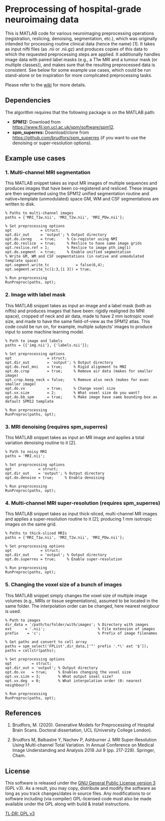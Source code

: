# Preprocessing of hospital-grade neuroimaing data

This is MATLAB code for various neuroimaging preprocessing operations (registration, reslicing, denoising, segmentation, etc.), which was originally intended for processing routine clinical data (hence the name) [1]. It takes as input nifti files (as .nii or .nii.gz) and produces copies of this data to which the requested preprocessing steps are applied. It additionally handles image data with paired label masks (e.g., a T1w MRI and a tumour mask (or multiple classes)), and makes sure that the resulting preprocessed data is consistent. See below for some example use cases, which could be run stand-alone or be inspiration for more complicated preprocessing tasks.

Please refer to the [wiki](https://github.com/WTCN-computational-anatomy-group/Patient-Preprocessing/wiki) for more details.

## Dependencies

The algorithm requires that the following package is on the MATLAB path:
* **SPM12:** Download from https://www.fil.ion.ucl.ac.uk/spm/software/spm12.
* **spm_superres:** Download/clone from https://github.com/brudfors/spm_superres (if you want to use the denoising or super-resolution options).

## Example use cases

### 1. Multi-channel MRI segmentation

This MATLAB snippet takes as input MR images of multiple sequences and produces images that have been co-registered and resliced. These images are then segmented using the SPM12 unified segmentation routine and native+template (unmodulated) space GM, WM and CSF segmentations are written to disk.
```
% Paths to multi-channel images
paths = {'MRI_T1w.nii', 'MRI_T2w.nii', 'MRI_PDw.nii'};

% Set preprocessing options
opt             = struct;    
opt.dir_out     = 'output'; % Output directory
opt.do.coreg    = true;     % Co-register using NMI
opt.do.reslice  = true;     % Reslice to have same image grids
opt.reslice.ref = 1;        % Reslice to image pth_img(1)
opt.do.segment  = true;     % Enable unified segmentation
% Write GM, WM and CSF segmentations (in native and unmodulated template space)
opt.segment.write_tc            = false(6,4);  
opt.segment.write_tc(1:3,[1 3]) = true;

% Run preprocessing
RunPreproc(paths, opt);
```

### 2. Image with label mask

This MATLAB snippet takes as input an image and a label mask (both as niftis) and produces images that have been: rigidly realigned (to MNI space), cropped of neck and air data, made to have 2 mm isotropic voxel size, and made to have the same field-of-view as the SPM12 atlas. This code could be run on, for example, multiple subjects' images to produce input to some machine learning model.
```
% Path to image and labels
paths = {{'img.nii'}, {'labels.nii'}};

% Set preprocessing options
opt                = struct;    
opt.dir_out        = 'output'; % Output directory
opt.do.real_mni    = true;     % Rigid alignment to MNI
opt.do.crop        = true;     % Remove air data (makes for smaller image)
opt.crop.keep_neck = false;    % Remove also neck (makes for even smaller image)
opt.do.vx          = true;     % Change voxel size
opt.vx.size        = 2;        % What voxel size do you want?
opt.do.bb_spm      = true;     % Make image have same bounding-box as default SPM12 template
  
% Run preprocessing
RunPreproc(paths, opt);
```

### 3. MRI denoising (requires spm_superres)

This MATLAB snippet takes as input an MR image and applies a total variation denoising routine to it [2].
```
% Path to noisy MRI
paths = 'MRI.nii';

% Set preprocessing options
opt            = struct;    
opt.dir_out    = 'output'; % Output directory
opt.do.denoise = true;     % Enabla denoising
    
% Run preprocessing
RunPreproc(paths, opt);
```

### 4. Multi-channel MRI super-resolution (requires spm_superres)

This MATLAB snippet takes as input thick-sliced, multi-channel MR images and applies a super-resolution routine to it [2]; producing 1 mm isotropic images on the same grid.
```
% Paths to thick-sliced MRIs
paths = {'MRI_T1w.nii', 'MRI_T2w.nii', 'MRI_PDw.nii'};

% Set preprocessing options
opt             = struct;    
opt.dir_out     = 'output'; % Output directory
opt.do.superres = true;     % Enable super-resolution
    
% Run preprocessing
RunPreproc(paths, opt);
```

### 5. Changing the voxel size of a bunch of images

This MATLAB snippet simply changes the voxel size of multiple image volumes (e.g., MRIs or tissue segmentations), assumed to be located in the same folder. The interpolation order can be changed, here nearest neigbour is used.
```
% Path to images
dir_data = '/path/to/folder/with/images'; % Directory with images
ext      = '.nii';                        % File extension of images
prefix    = 'c';                          % Prefix of image filenames

% Get paths and convert to cell array
paths = spm_select('FPList',dir_data,['^' prefix '.*\' ext '$']);
paths = cellstr(paths);

% Set preprocessing options
opt         = struct;    
opt.dir_out = 'output'; % Output directory
opt.do.vx   = true;     % Enables changing the voxel size
opt.vx.size = 3;        % What output voxel size?
opt.vx.deg  = 0;        % What interpolation order (0: nearest neighbour)?

% Run preprocessing
RunPreproc(paths, opt);
```

## References

1. Brudfors, M. (2020). 
Generative Models for Preprocessing of Hospital Brain Scans.
Doctoral dissertation, UCL (University College London).

2. Brudfors M, Balbastre Y, Nachev P, Ashburner J.
MRI Super-Resolution Using Multi-channel Total Variation.
In Annual Conference on Medical Image Understanding and Analysis
2018 Jul 9 (pp. 217-228). Springer, Cham.    

## License

This software is released under the [GNU General Public License version 3](LICENSE) (GPL v3). As a result, you may copy, distribute and modify the software as long as you track changes/dates in source files. Any modifications to or software including (via compiler) GPL-licensed code must also be made available under the GPL along with build & install instructions.

[TL;DR: GPL v3](https://tldrlegal.com/license/gnu-general-public-license-v3-(gpl-3))

